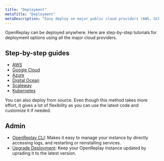```yaml
---
title: "Deployment"
metaTitle: "Deployment"
metaDescription: "Easy deploy on major public cloud providers (AWS, GCP, Azure, DigitalOcean, Scaleway)"
---
```


OpenReplay can be deployed anywhere. Here are step-by-step tutorials for deployment options using all the major cloud providers.

## Step-by-step guides

- [AWS](/deployment/deploy-aws)
- [Google Cloud](/deployment/deploy-gcp)
- [Azure](/deployment/deploy-azure)
- [Digital Ocean](/deployment/deploy-digitalocean)
- [Scaleway](/deployment/deploy-scaleway)
- [Kubernetes](/deployment/deploy-kubernetes)

You can also deploy from source. Even though this method takes more effort, it gives a lot of flexibility as you can use the latest code and customize it if needed.

## Admin

- [OpenReplay CLI](/deployment/openreplay-cli): Makes it easy to manage your instance by directly accessing logs, and restarting or reinstalling services.
- [Upgrade Deployment](/deployment/upgrade): Keep your OpenReplay instance updated by uprading it to the latest version.
